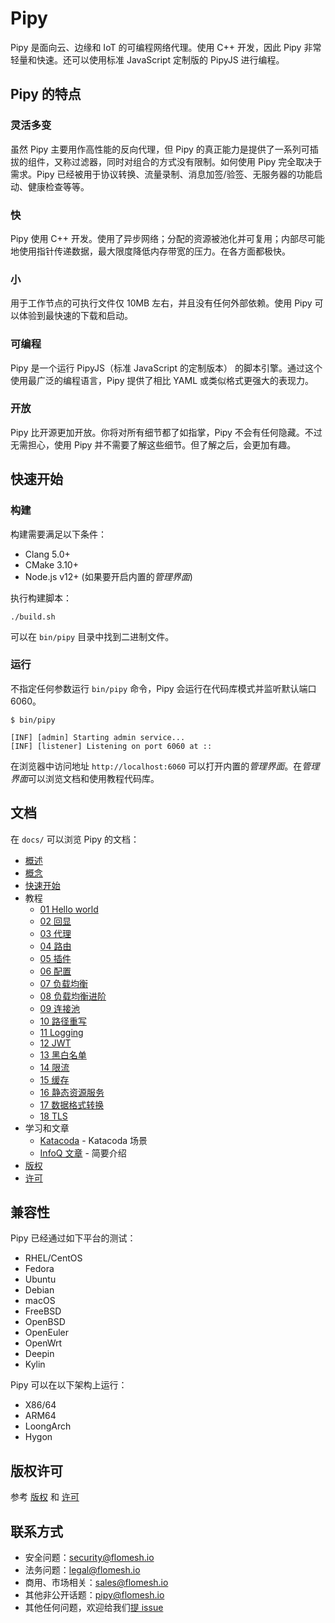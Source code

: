 # Pipy

Pipy 是面向云、边缘和 IoT 的可编程网络代理。使用 C++ 开发，因此 Pipy 非常轻量和快速。还可以使用标准 JavaScript 定制版的 PipyJS 进行编程。

## Pipy 的特点

### 灵活多变

虽然 Pipy 主要用作高性能的反向代理，但 Pipy 的真正能力是提供了一系列可插拔的组件，又称过滤器，同时对组合的方式没有限制。如何使用 Pipy 完全取决于需求。Pipy 已经被用于协议转换、流量录制、消息加签/验签、无服务器的功能启动、健康检查等等。

### 快

Pipy 使用 C++ 开发。使用了异步网络；分配的资源被池化并可复用；内部尽可能地使用指针传递数据，最大限度降低内存带宽的压力。在各方面都极快。

### 小

用于工作节点的可执行文件仅 10MB 左右，并且没有任何外部依赖。使用 Pipy 可以体验到最快速的下载和启动。

### 可编程

Pipy 是一个运行 PipyJS（标准 JavaScript 的定制版本） 的脚本引擎。通过这个使用最广泛的编程语言，Pipy 提供了相比 YAML 或类似格式更强大的表现力。

### 开放

Pipy 比开源更加开放。你将对所有细节都了如指掌，Pipy 不会有任何隐藏。不过无需担心，使用 Pipy 并不需要了解这些细节。但了解之后，会更加有趣。

## 快速开始

### 构建

构建需要满足以下条件：

* Clang 5.0+
* CMake 3.10+
* Node.js v12+ (如果要开启内置的*管理界面*)

执行构建脚本：

```
./build.sh
```

可以在 `bin/pipy` 目录中找到二进制文件。

### 运行

不指定任何参数运行 `bin/pipy` 命令，Pipy 会运行在代码库模式并监听默认端口 6060。

```
$ bin/pipy

[INF] [admin] Starting admin service...
[INF] [listener] Listening on port 6060 at ::
```

在浏览器中访问地址 `http://localhost:6060` 可以打开内置的*管理界面*。在*管理界面*可以浏览文档和使用教程代码库。

## 文档

在 `docs/` 可以浏览 Pipy 的文档：

* [概述](./docs/overview.zh.mdx)
* [概念](./docs/concepts.zh.mdx)
* [快速开始](./docs/quick-start.zh.mdx)
* 教程
    * [01 Hello world](./docs/tutorial/01-hello.zh.mdx)
    * [02 回显](./docs/tutorial/02-echo.zh.mdx)
    * [03 代理](./docs/tutorial/03-proxy.zh.mdx)
    * [04 路由](./docs/tutorial/04-routing.zh.mdx)
    * [05 插件](./docs/tutorial/05-plugins.zh.mdx)
    * [06 配置](./docs/tutorial/06-configuration.zh.mdx)
    * [07 负载均衡](./docs/tutorial/07-load-balancing.zh.mdx)
    * [08 负载均衡进阶](./docs/tutorial/08-load-balancing-improved.zh.mdx)
    * [09 连接池](./docs/tutorial/09-connection-pool.zh.mdx)
    * [10 路径重写](./docs/tutorial/10-path-rewriting.zh.mdx)
    * [11 Logging](./docs/tutorial/11-logging.zh.mdx)
    * [12 JWT](./docs/tutorial/12-jwt.zh.mdx)
    * [13 黑白名单](./docs/tutorial/13-ban.zh.mdx)
    * [14 限流](./docs/tutorial/14-throttle.zh.mdx)
    * [15 缓存](./docs/tutorial/15-cache.zh.mdx)
    * [16 静态资源服务](./docs/tutorial/16-serve-static.zh.mdx)
    * [17 数据格式转换](./docs/tutorial/17-body-transform.zh.mdx)
    * [18 TLS](./docs/tutorial/18-tls.zh.mdx)
* 学习和文章
  * [Katacoda](https://katacoda.com/flomesh-io) - Katacoda 场景
  * [InfoQ 文章](https://www.infoq.com/articles/network-proxy-stream-processor-pipy/) - 简要介绍
* [版权](COPYRIGHT)
* [许可](LICENCE)

## 兼容性

Pipy 已经通过如下平台的测试：

* RHEL/CentOS
* Fedora
* Ubuntu
* Debian
* macOS
* FreeBSD
* OpenBSD
* OpenEuler
* OpenWrt
* Deepin
* Kylin

Pipy 可以在以下架构上运行：

* X86/64
* ARM64
* LoongArch
* Hygon

## 版权许可

参考 [版权](https://github.com/flomesh-io/pipy/blob/main/COPYRIGHT) 和 [许可](https://github.com/flomesh-io/pipy/blob/main/LICENCE)

## 联系方式

* 安全问题：security@flomesh.io
* 法务问题：legal@flomesh.io
* 商用、市场相关：sales@flomesh.io
* 其他非公开话题：pipy@flomesh.io
* 其他任何问题，欢迎给我们[提 issue](https://github.com/flomesh-io/pipy/issues)
